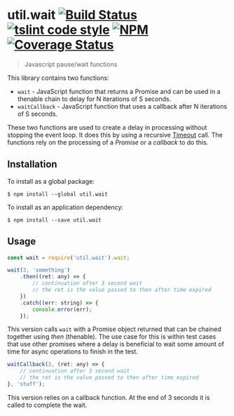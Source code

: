 # util.wait [![Build Status](https://travis-ci.org/jmquigley/util.wait.svg?branch=master)](https://travis-ci.org/jmquigley/util.wait) [![tslint code style](https://img.shields.io/badge/code_style-TSlint-5ed9c7.svg)](https://palantir.github.io/tslint/) [![NPM](https://img.shields.io/npm/v/util.wait.svg)](https://www.npmjs.com/package/util.wait) [![Coverage Status](https://coveralls.io/repos/github/jmquigley/util.wait/badge.svg?branch=master)](https://coveralls.io/github/jmquigley/util.wait?branch=master)

> Javascript pause/wait functions

This library contains two functions:

- `wait` - JavaScript function that returns a Promise and can be used in a thenable chain to delay for N iterations of S seconds.
- `waitCallback` - JavaScript function that uses a callback after N iterations of S seconds.

These two functions are used to create a delay in processing without stopping the event loop.  It does this by using a recursive [Timeout](https://developer.mozilla.org/en-US/docs/Web/API/WindowOrWorkerGlobalScope/setTimeout) call.  The functions rely on the processing of a *Promise* or a *callback* to do this.

## Installation

To install as a global package:
```
$ npm install --global util.wait
```

To install as an application dependency:
```
$ npm install --save util.wait
```


## Usage

```javascript
const wait = require('util.wait').wait;

wait(3, 'something')
	.then((ret: any) => {
		// continuation after 3 second wait
		// the ret is the value passed to then after time expired
	})
	.catch((err: string) => {
		console.error(err);
	});
```

This version calls `wait` with a Promise object returned that can be chained together using *then* (thenable).  The use case for this is within test cases that use other promises where a delay is beneficial to wait some amount of time for async operations to finish in the test.

```javascript
waitCallback(3, (ret: any) => {
	// continuation after 3 second wait
	// the ret is the value passed to then after time expired
}, 'stuff');
```

This version relies on a callback function.  At the end of 3 seconds it is called to complete the wait.
